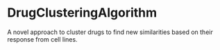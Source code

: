 # DrugClusteringAlgorithm
A novel approach to cluster drugs to find new similarities based on their response from cell lines.
